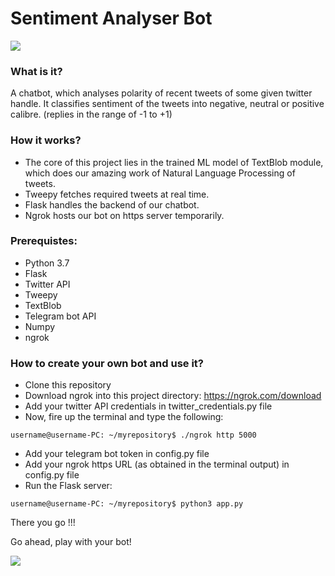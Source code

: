 # Sentiment Analyser Bot

![](https://github.com/smitgajjar/asciit/blob/master/start_help_command.gif)

### What is it?
A chatbot, which analyses polarity of recent tweets of some given twitter handle. It classifies sentiment of the tweets into negative, neutral or positive calibre. (replies in the range of -1 to +1)

### How it works?
- The core of this project lies in the trained ML model of TextBlob module, which does our amazing work of Natural Language Processing of tweets.
- Tweepy fetches required tweets at real time.
- Flask handles the backend of our chatbot.
- Ngrok hosts our bot on https server temporarily.

### Prerequistes:
- Python 3.7
- Flask
- Twitter API
- Tweepy
- TextBlob
- Telegram bot API
- Numpy
- ngrok

### How to create your own bot and use it?
- Clone this repository
- Download ngrok into this project directory: https://ngrok.com/download
- Add your twitter API credentials in twitter_credentials.py file
- Now, fire up the terminal and type the following:
```
username@username-PC: ~/myrepository$ ./ngrok http 5000
```
- Add your telegram bot token in config.py file
- Add your ngrok https URL (as obtained in the terminal output) in config.py file
- Run the Flask server:
```
username@username-PC: ~/myrepository$ python3 app.py
```

There you go !!!

Go ahead, play with your bot!

![](https://github.com/smitgajjar/asciit/blob/master/analysetweets_command.gif)